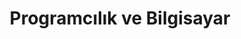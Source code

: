 ---
layout: posts_by_category
categories: programcılık
title: Programcılık ve Bilgisayar
permalink: /category/programcılık
---
